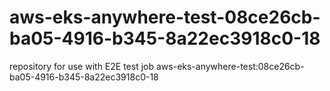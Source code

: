 # aws-eks-anywhere-test-08ce26cb-ba05-4916-b345-8a22ec3918c0-18
repository for use with E2E test job aws-eks-anywhere-test:08ce26cb-ba05-4916-b345-8a22ec3918c0-18
